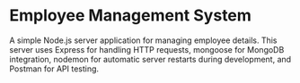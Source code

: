 # Employee Management System

A simple Node.js server application for managing employee details. This server uses Express for handling HTTP requests, mongoose for MongoDB integration, nodemon for automatic server restarts during development, and Postman for API testing.


